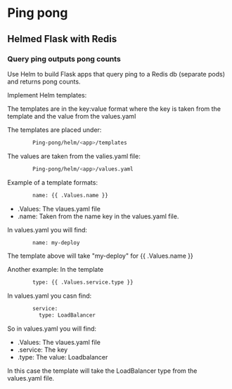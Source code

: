 # Ping pong
## Helmed Flask with Redis 
### Query ping outputs pong counts 

Use Helm to build Flask apps that query ping to a Redis db (separate pods) and returns pong counts.

Implement Helm templates:

The templates are in the key:value format where the key is taken from the template and the value from the values.yaml

The templates are placed under:

```bash
        Ping-pong/helm/<app>/templates
```

The values are taken from the valies.yaml file:
```bash
        Ping-pong/helm/<app>/values.yaml
```

Example of a template formats:

```bash
        name: {{ .Values.name }}
```

- .Values: The vlaues.yaml file
- .name: Taken from the name key in the values.yaml file.

In values.yaml you will find:
```bash
        name: my-deploy
```
The template above will take "my-deploy" for {{ .Values.name }}

Another example:
In the template 
```bash
        type: {{ .Values.service.type }}
```

In values.yaml you casn find:

```bash
        service:
          type: LoadBalancer
```

So in values.yaml you will find:
- .Values: The vlaues.yaml file
- .service: The key 
- .type: The value: Loadbalancer

In this case the template will take the LoadBalancer type from the values.yaml file.
